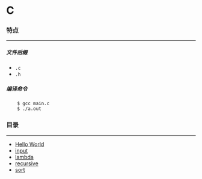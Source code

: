 C
===

### 特点
---
##### 文件后缀
* `.c`
* `.h`

##### 编译命令
```
	$ gcc main.c
	$ ./a.out
```

### 目录
---
* [Hello World](https://github.com/PFei-He/Language-Study-Note/tree/master/C/Hello%20World)
* [input](https://github.com/PFei-He/Language-Study-Note/tree/master/C/input)
* [lambda](https://github.com/PFei-He/Language-Study-Note/tree/master/C/lambda%20-%20function%20pointer)
* [recursive](https://github.com/PFei-He/Language-Study-Note/tree/master/C/recursive%20algorithm)
* [sort](https://github.com/PFei-He/Language-Study-Note/tree/master/C/sort)
